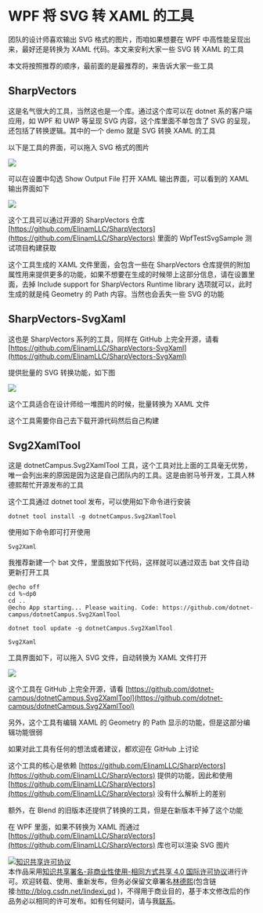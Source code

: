 
# WPF 将 SVG 转 XAML 的工具

团队的设计师喜欢输出 SVG 格式的图片，而咱如果想要在 WPF 中高性能呈现出来，最好还是转换为 XAML 代码。本文来安利大家一些 SVG 转 XAML 的工具

<!--more-->


<!-- 发布 -->

本文将按照推荐的顺序，最前面的是最推荐的，来告诉大家一些工具

## SharpVectors

这是名气很大的工具，当然这也是一个库。通过这个库可以在 dotnet 系的客户端应用，如 WPF 和 UWP 等呈现 SVG 内容，这个库里面不单包含了 SVG 的呈现，还包括了转换逻辑。其中的一个 demo 就是 SVG 转换 XAML 的工具

以下是工具的界面，可以拖入 SVG 格式的图片

<!-- ![](image/WPF 将 SVG 转 XAML 的工具/WPF 将 SVG 转 XAML 的工具0.png) -->

![](http://image.acmx.xyz/lindexi%2F2021413832301944.jpg)

可以在设置中勾选 Show Output File 打开 XAML 输出界面，可以看到的 XAML 输出界面如下

<!-- ![](image/WPF 将 SVG 转 XAML 的工具/WPF 将 SVG 转 XAML 的工具1.png) -->

![](http://image.acmx.xyz/lindexi%2F202141383381426.jpg)

这个工具可以通过开源的 SharpVectors 仓库 [https://github.com/ElinamLLC/SharpVectors](https://github.com/ElinamLLC/SharpVectors) 里面的 WpfTestSvgSample 测试项目构建获取

这个工具生成的 XAML 文件里面，会包含一些在 SharpVectors 仓库提供的附加属性用来提供更多的功能，如果不想要在生成的时候带上这部分信息，请在设置里面，去掉 Include support for SharpVectors Runtime library 选项就可以，此时生成的就是纯 Geometry 的 Path 内容。当然也会丢失一些 SVG 的功能

## SharpVectors-SvgXaml

这也是 SharpVectors 系列的工具，同样在 GitHub 上完全开源，请看 [https://github.com/ElinamLLC/SharpVectors-SvgXaml](https://github.com/ElinamLLC/SharpVectors-SvgXaml)

提供批量的 SVG 转换功能，如下图

<!-- ![](image/WPF 将 SVG 转 XAML 的工具/WPF 将 SVG 转 XAML 的工具2.png) -->

![](http://image.acmx.xyz/lindexi%2F2021413840447807.jpg)

这个工具适合在设计师给一堆图片的时候，批量转换为 XAML 文件

这个工具需要你自己去下载开源代码然后自己构建

## Svg2XamlTool

这是 dotnetCampus.Svg2XamlTool 工具，这个工具对比上面的工具毫无优势，唯一会列出来的原因是因为这是自己团队内的工具。这是由驸马爷开发，工具人林德熙帮忙开源发布的工具

这个工具通过 dotnet tool 发布，可以使用如下命令进行安装

```
dotnet tool install -g dotnetCampus.Svg2XamlTool
```

使用如下命令即可打开使用

```
Svg2Xaml
```

我推荐新建一个 bat 文件，里面放如下代码，这样就可以通过双击 bat 文件自动更新打开工具

```
@echo off
cd %~dp0
cd ..
@echo App starting... Please waiting. Code: https://github.com/dotnet-campus/dotnetCampus.Svg2XamlTool

dotnet tool update -g dotnetCampus.Svg2XamlTool

Svg2Xaml
```

工具界面如下，可以拖入 SVG 文件，自动转换为 XAML 文件打开

<!-- ![](image/WPF 将 SVG 转 XAML 的工具/WPF 将 SVG 转 XAML 的工具3.png) -->

![](http://image.acmx.xyz/lindexi%2F202141384520490.jpg)

这个工具在 GitHub 上完全开源，请看 [https://github.com/dotnet-campus/dotnetCampus.Svg2XamlTool](https://github.com/dotnet-campus/dotnetCampus.Svg2XamlTool)

另外，这个工具有编辑 XAML 的 Geometry 的 Path 显示的功能，但是这部分编辑功能很弱

如果对此工具有任何的想法或者建议，都欢迎在 GitHub 上讨论

这个工具的核心是依赖 [https://github.com/ElinamLLC/SharpVectors](https://github.com/ElinamLLC/SharpVectors) 提供的功能，因此和使用 [https://github.com/ElinamLLC/SharpVectors](https://github.com/ElinamLLC/SharpVectors) 没有什么解析上的差别

额外，在 Blend 的旧版本还提供了转换的工具，但是在新版本干掉了这个功能

在 WPF 里面，如果不转换为 XAML 而通过 [https://github.com/ElinamLLC/SharpVectors](https://github.com/ElinamLLC/SharpVectors) 库也可以渲染 SVG 图片





<a rel="license" href="http://creativecommons.org/licenses/by-nc-sa/4.0/"><img alt="知识共享许可协议" style="border-width:0" src="https://licensebuttons.net/l/by-nc-sa/4.0/88x31.png" /></a><br />本作品采用<a rel="license" href="http://creativecommons.org/licenses/by-nc-sa/4.0/">知识共享署名-非商业性使用-相同方式共享 4.0 国际许可协议</a>进行许可。欢迎转载、使用、重新发布，但务必保留文章署名[林德熙](http://blog.csdn.net/lindexi_gd)(包含链接:http://blog.csdn.net/lindexi_gd )，不得用于商业目的，基于本文修改后的作品务必以相同的许可发布。如有任何疑问，请与我[联系](mailto:lindexi_gd@163.com)。